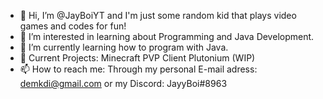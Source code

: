- 👋 Hi, I’m @JayBoiYT and I'm just some random kid that plays video games and codes for fun! 
- 👀 I’m interested in learning about Programming and Java Development.
- 🌱 I’m currently learning how to program with Java.
- 🚧 Current Projects: Minecraft PVP Client Plutonium (WIP)
- 📫 How to reach me: Through my personal E-mail adress: demkdi@gmail.com or my Discord: JayyBoi#8963

<!---
JayBoiYT/JayBoiYT is a ✨ special ✨ repository because its `README.md` (this file) appears on your GitHub profile.
You can click the Preview link to take a look at your changes.
--->
